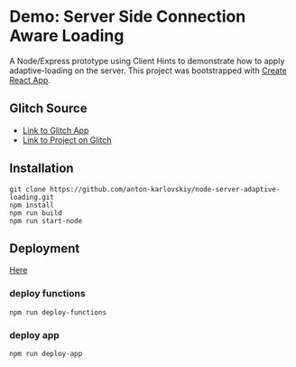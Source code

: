
# Demo: Server Side Connection Aware Loading
A Node/Express prototype using Client Hints to demonstrate how to apply adaptive-loading on the server.
This project was bootstrapped with [Create React App](https://github.com/facebook/create-react-app).

## Glitch Source
* [Link to Glitch App](https://anton-karlovskiy-node-server-adaptive-loading.glitch.me/)
* [Link to Project on Glitch](https://glitch.com/~anton-karlovskiy-node-server-adaptive-loading/)

## Installation
```
git clone https://github.com/anton-karlovskiy/node-server-adaptive-loading.git
npm install
npm run build
npm run start-node
```

## Deployment
[Here](https://server-adaptive-loading-ect.firebaseapp.com)

### deploy functions
```
npm run deploy-functions
```

### deploy app
```
npm run deploy-app
```
